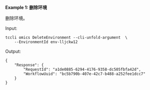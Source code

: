 **Example 1: 删除环境**

删除环境。

Input: 

```
tccli omics DeleteEnvironment --cli-unfold-argument  \
    --EnvironmentId env-lljckw12
```

Output: 
```
{
    "Response": {
        "RequestId": "a1de0885-6294-4176-9358-dc505fbfa42d",
        "WorkflowUuid": "bc5b790b-407e-42c7-b488-a252fee1dcc7"
    }
}
```

